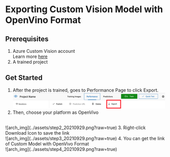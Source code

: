 # Exporting Custom Vision Model with OpenVino Format
## Prerequisites
1. Azure Custom Vision account
<br>Learn more [here](https://azure.microsoft.com/en-us/services/cognitive-services/custom-vision-service/)
2. A trained project
## Get Started 
1. After the project is trained, goes to Performance Page to click Export.
![arch_img](../assets/step1_20210929.png?raw=true)
2. Then, choose your platform as OpenVivo
 <br>
![arch_img](../assets/step2_20210929.png?raw=true)
3. Right-click Download Icon to save the link 
 <br>
![arch_img](../assets/step3_20210929.png?raw=true)
4. You can get the link of Custom Model with OpenVivo Format
 <br>
![arch_img](../assets/step4_20210929.png?raw=true) 
